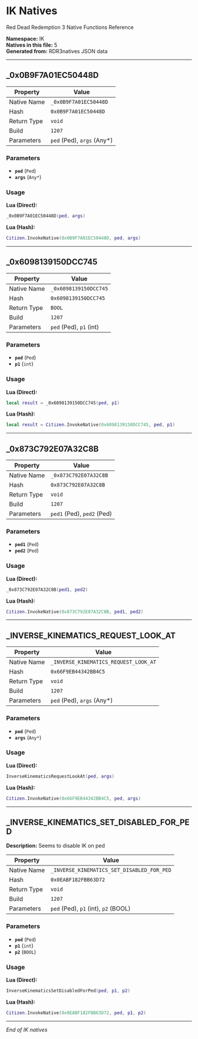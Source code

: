# IK Natives

Red Dead Redemption 3 Native Functions Reference

**Namespace:** IK  
**Natives in this file:** 5  
**Generated from:** RDR3natives JSON data

---

## _0x0B9F7A01EC50448D

| Property | Value |
|----------|-------|
| Native Name | `_0x0B9F7A01EC50448D` |
| Hash | `0x0B9F7A01EC50448D` |
| Return Type | `void` |
| Build | `1207` |
| Parameters | `ped` (Ped), `args` (Any*) |

### Parameters

- **`ped`** (`Ped`)
- **`args`** (`Any*`)

### Usage

**Lua (Direct):**
```lua
_0x0B9F7A01EC50448D(ped, args)
```

**Lua (Hash):**
```lua
Citizen.InvokeNative(0x0B9F7A01EC50448D, ped, args)
```


---

## _0x6098139150DCC745

| Property | Value |
|----------|-------|
| Native Name | `_0x6098139150DCC745` |
| Hash | `0x6098139150DCC745` |
| Return Type | `BOOL` |
| Build | `1207` |
| Parameters | `ped` (Ped), `p1` (int) |

### Parameters

- **`ped`** (`Ped`)
- **`p1`** (`int`)

### Usage

**Lua (Direct):**
```lua
local result = _0x6098139150DCC745(ped, p1)
```

**Lua (Hash):**
```lua
local result = Citizen.InvokeNative(0x6098139150DCC745, ped, p1)
```


---

## _0x873C792E07A32C8B

| Property | Value |
|----------|-------|
| Native Name | `_0x873C792E07A32C8B` |
| Hash | `0x873C792E07A32C8B` |
| Return Type | `void` |
| Build | `1207` |
| Parameters | `ped1` (Ped), `ped2` (Ped) |

### Parameters

- **`ped1`** (`Ped`)
- **`ped2`** (`Ped`)

### Usage

**Lua (Direct):**
```lua
_0x873C792E07A32C8B(ped1, ped2)
```

**Lua (Hash):**
```lua
Citizen.InvokeNative(0x873C792E07A32C8B, ped1, ped2)
```


---

## _INVERSE_KINEMATICS_REQUEST_LOOK_AT

| Property | Value |
|----------|-------|
| Native Name | `_INVERSE_KINEMATICS_REQUEST_LOOK_AT` |
| Hash | `0x66F9EB44342BB4C5` |
| Return Type | `void` |
| Build | `1207` |
| Parameters | `ped` (Ped), `args` (Any*) |

### Parameters

- **`ped`** (`Ped`)
- **`args`** (`Any*`)

### Usage

**Lua (Direct):**
```lua
InverseKinematicsRequestLookAt(ped, args)
```

**Lua (Hash):**
```lua
Citizen.InvokeNative(0x66F9EB44342BB4C5, ped, args)
```


---

## _INVERSE_KINEMATICS_SET_DISABLED_FOR_PED

**Description:** Seems to disable IK on ped

| Property | Value |
|----------|-------|
| Native Name | `_INVERSE_KINEMATICS_SET_DISABLED_FOR_PED` |
| Hash | `0x0EABF182FBB63D72` |
| Return Type | `void` |
| Build | `1207` |
| Parameters | `ped` (Ped), `p1` (int), `p2` (BOOL) |

### Parameters

- **`ped`** (`Ped`)
- **`p1`** (`int`)
- **`p2`** (`BOOL`)

### Usage

**Lua (Direct):**
```lua
InverseKinematicsSetDisabledForPed(ped, p1, p2)
```

**Lua (Hash):**
```lua
Citizen.InvokeNative(0x0EABF182FBB63D72, ped, p1, p2)
```


---

*End of IK natives*
